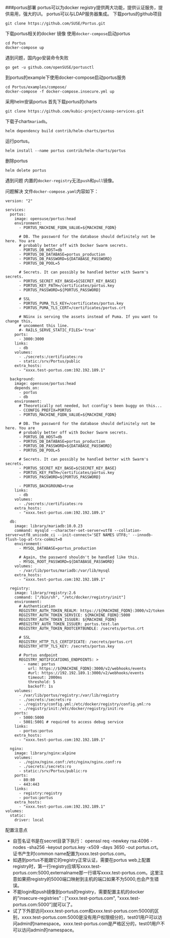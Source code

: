 ###portus部署
portus可以为docker registry提供两大功能，提供认证服务，提供易用，强大的UI。
portus可以与LDAP服务器集成。
下载portus的github项目
```
git clone https://github.com/SUSE/Portus.git
```
下载portus相关的docker 镜像
使用```docker-compose```启动portus
```
cd Portus
docker-compose up
```
遇到问题，国内go安装命令失败
```
go get -u github.com/openSUSE/portusctl
```
到portus的example下使用docker-compose启动portus服务
```
cd Portus/examples/compose/
docker-compose -f docker-compose.insecure.yml up
```
采用helm安装portus
首先下载portus的charts
```
git clone https://github.com/kubic-project/caasp-services.git
```
下载子chart```mariadb```。
```
helm dependency build contrib/helm-charts/portus
```
运行portus。
```
helm install --name portus contrib/helm-charts/portus
```
删除portus
```
helm delete portus
```
遇到问题
内置的```docker-registry```无法```push```和```pull```镜像。

问题解决
文件```docker-compose.yaml```内容如下：

```
version: "2"

services:
  portus:
    image: opensuse/portus:head
    environment:
      - PORTUS_MACHINE_FQDN_VALUE=${MACHINE_FQDN}

      # DB. The password for the database should definitely not be here. You are
      # probably better off with Docker Swarm secrets.
      - PORTUS_DB_HOST=db
      - PORTUS_DB_DATABASE=portus_production
      - PORTUS_DB_PASSWORD=${DATABASE_PASSWORD}
      - PORTUS_DB_POOL=5

      # Secrets. It can possibly be handled better with Swarm's secrets.
      - PORTUS_SECRET_KEY_BASE=${SECRET_KEY_BASE}
      - PORTUS_KEY_PATH=/certificates/portus.key
      - PORTUS_PASSWORD=${PORTUS_PASSWORD}

      # SSL
      - PORTUS_PUMA_TLS_KEY=/certificates/portus.key
      - PORTUS_PUMA_TLS_CERT=/certificates/portus.crt

      # NGinx is serving the assets instead of Puma. If you want to change this,
      # uncomment this line.
      #- RAILS_SERVE_STATIC_FILES='true'
    ports:
      - 3000:3000
    links:
      - db
    volumes:
      - ./secrets:/certificates:ro
      - static:/srv/Portus/public
    extra_hosts:
      - "xxxx.test-portus.com:192.192.189.1"

  background:
    image: opensuse/portus:head
    depends_on:
      - portus
      - db
    environment:
      # Theoretically not needed, but cconfig's been buggy on this...
      - CCONFIG_PREFIX=PORTUS
      - PORTUS_MACHINE_FQDN_VALUE=${MACHINE_FQDN}

      # DB. The password for the database should definitely not be here. You are
      # probably better off with Docker Swarm secrets.
      - PORTUS_DB_HOST=db
      - PORTUS_DB_DATABASE=portus_production
      - PORTUS_DB_PASSWORD=${DATABASE_PASSWORD}
      - PORTUS_DB_POOL=5

      # Secrets. It can possibly be handled better with Swarm's secrets.
      - PORTUS_SECRET_KEY_BASE=${SECRET_KEY_BASE}
      - PORTUS_KEY_PATH=/certificates/portus.key
      - PORTUS_PASSWORD=${PORTUS_PASSWORD}

      - PORTUS_BACKGROUND=true
    links:
      - db
    volumes:
      - ./secrets:/certificates:ro
    extra_hosts:
      - "xxxx.test-portus.com:192.192.189.1"

  db:
    image: library/mariadb:10.0.23
    command: mysqld --character-set-server=utf8 --collation-server=utf8_unicode_ci --init-connect='SET NAMES UTF8;' --innodb-flush-log-at-trx-commit=0
    environment:
      - MYSQL_DATABASE=portus_production

      # Again, the password shouldn't be handled like this.
      - MYSQL_ROOT_PASSWORD=${DATABASE_PASSWORD}
    volumes:
      - /var/lib/portus/mariadb:/var/lib/mysql
    extra_hosts:
      - "xxxx.test-portus.com:192.192.189.1"

  registry:
    image: library/registry:2.6
    command: ["/bin/sh", "/etc/docker/registry/init"]
    environment:
      # Authentication
      REGISTRY_AUTH_TOKEN_REALM: https://${MACHINE_FQDN}:3000/v2/token
      REGISTRY_AUTH_TOKEN_SERVICE: ${MACHINE_FQDN}:5000
      REGISTRY_AUTH_TOKEN_ISSUER: ${MACHINE_FQDN}
      #REGISTRY_AUTH_TOKEN_ISSUER: portus.test.lan
      REGISTRY_AUTH_TOKEN_ROOTCERTBUNDLE: /secrets/portus.crt

      # SSL
      REGISTRY_HTTP_TLS_CERTIFICATE: /secrets/portus.crt
      REGISTRY_HTTP_TLS_KEY: /secrets/portus.key

      # Portus endpoint
      REGISTRY_NOTIFICATIONS_ENDPOINTS: >
        - name: portus
          url: https://${MACHINE_FQDN}:3000/v2/webhooks/events
          #url: https://192.192.189.1:3000/v2/webhooks/events
          timeout: 2000ms
          threshold: 5
          backoff: 1s
    volumes:
      - /var/lib/portus/registry:/var/lib/registry
      - ./secrets:/secrets:ro
      - ./registry/config.yml:/etc/docker/registry/config.yml:ro
      - ./registry/init:/etc/docker/registry/init:ro
    ports:
      - 5000:5000
      - 5001:5001 # required to access debug service
    links:
      - portus:portus
    extra_hosts:
      - "xxxx.test-portus.com:192.192.189.1"

  nginx:
    image: library/nginx:alpine
    volumes:
      - ./nginx/nginx.conf:/etc/nginx/nginx.conf:ro
      - ./secrets:/secrets:ro
      - static:/srv/Portus/public:ro
    ports:
      - 80:80
      - 443:443
    links:
      - registry:registry
      - portus:portus
    extra_hosts:
      - "xxxx.test-portus.com:192.192.189.1"
volumes:
  static:
    driver: local
```
配置注意点
* 自签名证书是在secret目录下执行： openssl req -newkey rsa:4096 -nodes -sha256 -keyout portus.key -x509 -days 3650 -out portus.crt。证书产生时common name配置为xxxx.test-portus.com。
* 如遇到portus不能跟它的registry正常认证，需要在portus web上配置registry时，第一行registry应填写xxxx.test-portus.com:5000,externalname那一行填写xxxx.test-portus.com。这里注意如果把registry的5000端口映射到主机的端口如果不为5000,也会产生错误。
* 不能login和push镜像到portus的registry，需要配置主机的docker的"insecure-registries" : ["xxxx.test-portus.com", "xxxx.test-portus.com:5000"]就可以了。
* 试了下外部访问xxxx.test-portus.com和xxxx.test-portus.com:5000的区别，xxxx.test-portus.com:5000是没有用户权限细分的，test01用户可以访问admin的namespace。xxxx.test-portus.com是严格区分的，test01用户不可以访问admin的namespace。